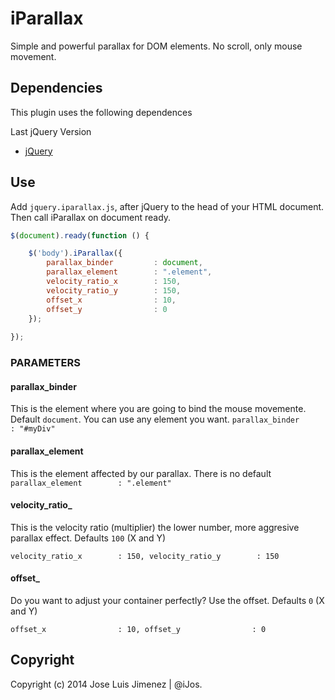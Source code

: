 iParallax
=========

Simple and powerful parallax for DOM elements. No scroll, only mouse movement.

Dependencies
------------

This plugin uses the following dependences

Last jQuery Version
* [jQuery](https://github.com/jquery/jquery)

Use
------

Add `jquery.iparallax.js`, after jQuery to the head of your HTML document. Then call iParallax on document ready.

```javascript
$(document).ready(function () {

    $('body').iParallax({
        parallax_binder         : document, 
        parallax_element        : ".element",
        velocity_ratio_x        : 150,
        velocity_ratio_y        : 150,
        offset_x                : 10,
        offset_y                : 0
	});
	
});
```
### PARAMETERS


#### parallax_binder

This is the element where you are going to bind the mouse movemente. Default `document`. You can use any element you want.
`parallax_binder         : "#myDiv"`


#### parallax_element

This is the element affected by our parallax. There is no default
`parallax_element        : ".element"`

#### velocity_ratio_

This is the velocity ratio (multiplier) the lower number, more aggresive parallax effect. Defaults `100` (X and Y)

`velocity_ratio_x        : 150,
 velocity_ratio_y        : 150`

#### offset_

Do you want to adjust your container perfectly? Use the offset. Defaults `0` (X and Y)

`offset_x                : 10,
 offset_y                : 0`


Copyright
---------

Copyright (c) 2014 Jose Luis Jimenez | @iJos.